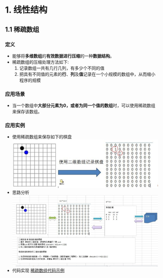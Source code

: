 # 1. 线性结构
## 1.1 稀疏数组
### 定义
  * 能够将**多维数组**的**有效数据进行压缩**的一种**数据结构**。<br />
  * 稀疏数组的压缩处理方法如下:
    1. 记录数组一共有几行几列，有多少个不同的值
    2. 把具有不同值的元素的**行**、**列**及**值**记录在一个小规模的数组中，从而缩小程序的规模

### 应用场景
  * 当一个数组中**大部分元素为0，或者为同一个值的数组**时，可以使用稀疏数组来保存该数组。

### 应用实例
  * 使用稀疏数组来保存如下的棋盘
    ![稀疏数组应用实例](https://github.com/wanglei949758173/study/blob/master/ComputerSecience/DataStructures/Images/sparsearray/sparsearray-1.jpg)
  * 思路分析
    ![思路分析](https://github.com/wanglei949758173/study/blob/master/ComputerSecience/DataStructures/Images/sparsearray/sparsearray-2.jpg)
  * 代码实现
    <a href="https://github.com/wanglei949758173/study/blob/master/ComputerSecience/DataStructures/Code/src/study/datastructures/list/SparseArray.java">稀疏数组代码示例</a>
